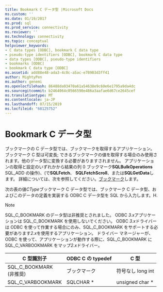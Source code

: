 ```yaml
---
title: Bookmark C データ型 |Microsoft Docs
ms.custom: ''
ms.date: 01/19/2017
ms.prod: sql
ms.prod_service: connectivity
ms.reviewer: ''
ms.technology: connectivity
ms.topic: conceptual
helpviewer_keywords:
- C data types [ODBC], bookmark C data type
- pseudo-type identifiers [ODBC], bookmark C data type
- data types [ODBC], pseudo-type identifiers
- bookmarks [ODBC]
- bookmark C data type [ODBC]
ms.assetid: add88e48-ada3-4c0c-a5ac-e78903d3ff41
author: MightyPen
ms.author: genemi
ms.openlocfilehash: 86488da93470a61a54638e9c60e6e1795a9da4dc
ms.sourcegitcommit: b2464064c0566590e486a3aafae6d67ce2645cef
ms.translationtype: MT
ms.contentlocale: ja-JP
ms.lasthandoff: 07/15/2019
ms.locfileid: "68125752"
---
```

# <a name="bookmark-c-data-type"></a>Bookmark C データ型
ブックマークの C データ型では、ブックマークを取得するアプリケーション。 ブックマーク C 型は可変長; できるブックマークの値を取得する場合のみ使用されます。他のデータ型に変換する必要がありますされません。 アプリケーションの取得と設定のいずれかから結果の列 0 ブックマーク**SQLBulkOperations** SQL_ADD の操作)、(で**SQLFetch**、 **SQLFetchScroll**、または**SQLGetData**します。 詳細については、次を参照してください。[ブックマーク](../../../odbc/reference/develop-app/bookmarks-odbc.md)します。  
  
 次の表の値*CType*ブックマーク C データ型では、ブックマーク C データ型、およびこのデータの定義を実装する ODBC C データ型を SQL から入力します。H.  
  
> [!NOTE]
>  SQL_C_BOOKMARK のデータ型は非推奨とされました。 ODBC *3.x*アプリケーションは SQL_C_BOOKMARK を使用しないでください。 ODBC *3.x*ドライバーは ODBC を使って作業する場合にのみ、SQL_C_BOOKMARK をサポートする必要があります*2.x*を使用するアプリケーション。 ドライバー マネージャーが、ODBC を使って、アプリケーションが動作する際に、SQL_C_BOOKMARK に SQL_C_VARBOOKMARK をマップ*2.x*ドライバー。  
  
|C 型識別子|ODBC C の typedef|C 型|  
|-----------------------|--------------------|------------|  
|SQL_C_BOOKMARK<br />(非推奨)|ブックマーク|符号なし long int|  
|SQL_C_VARBOOKMARK|SQLCHAR *|unsigned char *|
